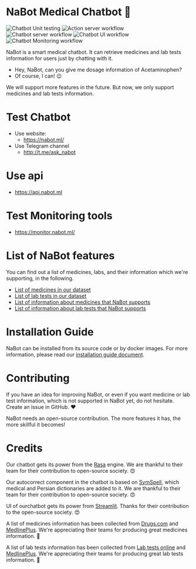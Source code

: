 # NaBot Medical Chatbot :robot:
![Chatbot Unit testing](https://github.com/MedBot-team/NaBot/actions/workflows/rasa-test.yml/badge.svg?style=svg)
![Action server workflow](https://github.com/MedBot-team/NaBot/actions/workflows/docker_push_actions.yml/badge.svg?style=svg)
![Chatbot server workflow](https://github.com/MedBot-team/NaBot/actions/workflows/docker_push_chatbot.yml/badge.svg?style=svg)
![Chatbot UI workflow](https://github.com/MedBot-team/NaBot/actions/workflows/docker_push_ui.yml/badge.svg?style=svg)
![Chatbot Monitoring workflow](https://github.com/MedBot-team/NaBot/blob/main/.github/workflows/docker_push_monitoring.yml)

NaBot is a smart medical chatbot. It can retrieve medicines and lab tests information for users just by chatting with it.

- Hey, NaBot, can you give me dosage information of Acetaminophen?
- Of course, I can! :wink:

We will support more features in the future. But now, we only support medicines and lab tests information.

# Test Chatbot

- Use website:
  - https://nabot.ml/
- Use Telegram channel
  - http://t.me/ask_nabot

# Use api
  - https://api.nabot.ml

# Test Monitoring tools
  - https://monitor.nabot.ml/

# List of NaBot features

You can find out a list of medicines, labs, and their information which we're supporting, in the following. 

* [List of medicines in our dataset](https://github.com/MedBot-team/NaBot/wiki/List-of-medicines)
* [List of lab tests in our dataset](https://github.com/MedBot-team/NaBot/wiki/List-of-lab-test)
* [List of information about medicines that NaBot supports](https://github.com/MedBot-team/NaBot/wiki/Medicines-information)
* [List of information about lab tests that NaBot supports](https://github.com/MedBot-team/NaBot/wiki/Lab-tests-information)

# Installation Guide

NaBot can be installed from its source code or by docker images. For more information, please read our [installation guide document](https://github.com/MedBot-team/NaBot/wiki/Installation-Guide).

# Contributing

If you have an idea for improving NaBot, or even if you want medicine or lab test information, which is not supported in NaBot yet, do not hesitate. Create an issue in GitHub. :heart:

NaBot needs an open-source contribution. The more features it has, the more skillful it becomes! 

# Credits
Our chatbot gets its power from the [Rasa](https://rasa.com/) engine. We are thankful to their team for their contribution to open-source society. :heart_eyes:

Our autocorrect component in the chatbot is based on [SymSpell](https://github.com/wolfgarbe/SymSpell), which medical and Persian dictionaries are added to it. We are thankful to their team for their contribution to open-source society. :heart_eyes:

UI of ourchatbot gets its power from [Streamlit](https://github.com/streamlit/streamlit). Thanks for their contribution to the open-source society. :heart_eyes:

A list of medicines information has been collected from [Drugs.com](https://www.drugs.com/) and [MedlinePlus](https://medlineplus.gov/druginformation.html). We're appreciating their teams for producing great medicines information. :hugs:

A list of lab tests information has been collected from [Lab tests online](https://labtestsonline.org/) and [MedlinePlus](https://medlineplus.gov/lab-tests/). We're appreciating their teams for producing great lab tests information. :hugs:
